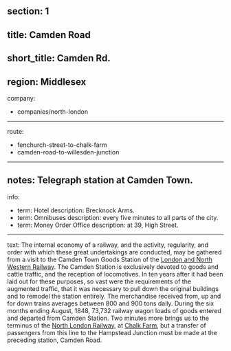 section: 1
----
title: Camden Road
----
short_title: Camden Rd.
----
region: Middlesex
----
company:
- companies/north-london
----
route:
- fenchurch-street-to-chalk-farm
- camden-road-to-willesden-junction
----
notes: Telegraph station at Camden Town.
----
info:
- term: Hotel
  description: Brecknock Arms.
- term: Omnibuses
  description: every five minutes to all parts of the city.
- term: Money Order Office
  description: at 39, High Street.
----
text: The internal economy of a railway, and the activity, regularity, and order with which these great undertakings are conducted, may be gathered from a visit to the Camden Town Goods Station of the [London and North Western Railway](/companies/london-and-north-western). The Camden Station is exclusively devoted to goods and cattle traffic, and the reception of locomotives. In ten years after it had been laid out for these purposes, so vast were the requirements of the augmented traffic, that it was necessary to pull down the original buildings and to remodel the station entirely. The merchandise received from, up and for down trains averages between 800 and 900 tons daily. During the six months ending August, 1848, 73,732 railway wagon loads of goods entered and departed from Camden Station. Two minutes more brings us to the terminus of the [North London Railway](/companies/north-london), at [Chalk Farm](/stations/chalk-farm), but a transfer of passengers from this line to the Hampstead Junction must be made at the preceding station, Camden Road.
